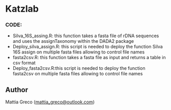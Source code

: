# Katzlab

### CODE:

* Silva_16S_assing.R: this function takes a fasta file of rDNA sequences and uses the assignTaxonomy within the DADA2 package 
* Deploy_silva_assign.R: this script is needed to deploy the function Silva 16S assign on multiple fasta files allowing to control file names
* fasta2csv.R: this function takes a fasta file as input and returns a table in csv format
* Deploy_fasta2csv.R:this script is needed to deploy the function fasta2csv on multiple fasta files allowing to control file names

## Author
Mattia Greco (mattia_greco@outlook.com)
